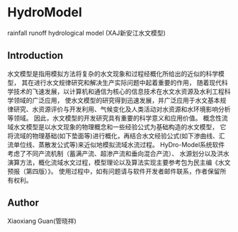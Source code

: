 # HydroModel
rainfall runoff hydrological model (XAJ新安江水文模型)
## Introduction
水文模型是指用模拟方法将复杂的水文现象和过程经概化所给出的近似的科学模型，
其在进行水文规律研究和解决生产实际问题中起着重要的作用，
随着现代科学技术的飞速发展，以计算机和通信为核心的信息技术在水文水资源及水利工程科学领域的广泛应用，
使水文模型的研究得到迅速发展，并广泛应用于水文基本规律研究、水资源评价与开发利用、气候变化及人类活动对水资源和水环境影响分析等领域。
因此，水文模型的开发研究具有重要的科学意义和应用价值。
概念性流域水文模型是以水文现象的物理概念和一些经验公式为基础构造的水文模型，
它将流域的物理基础(如下垫面等)进行概化，再结合水文经验公式(如下渗曲线、汇流单位线、蒸散发公式等)来近似地模拟流域水流过程。
HyDro-Model系统软件考虑了不同产流机制（蓄满产流、超渗产流和垂向混合产流）、
水源划分以及洪水演算方法，概化流域水文过程，模型理论以及算法实现主要参考包为民主编《水文预报（第四版）》。
使用过程中，如有问题请与软件开发者邮件联系，作者保留所有权利。

## Author
Xiaoxiang Guan(管晓祥)
